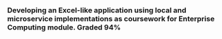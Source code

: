 ###  Developing an Excel-like application using local and microservice implementations as coursework for Enterprise Computing module. Graded 94% 
